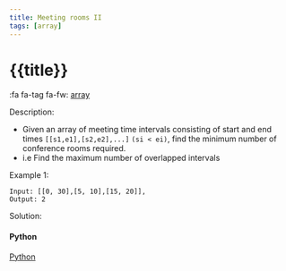 ```yaml
---
title: Meeting rooms II
tags: [array]
---
```


# {{title}}

:fa fa-tag fa-fw: [array]({{tagspath}}/array)

Description:

- Given an array of meeting time intervals consisting of start and end times `[[s1,e1],[s2,e2],...]` `(si < ei)`, find the minimum number of conference rooms required.
- i.e Find the maximum number of overlapped intervals

Example 1:

```text
Input: [[0, 30],[5, 10],[15, 20]],
Output: 2
```

Solution:

<!-- tabs:start -->
#### **Python**

[Python](../../pycode/array/meeting-rooms-ii.py ':include :type=code')
<!-- tabs:end -->
